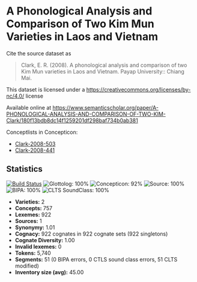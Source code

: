 # A Phonological Analysis and Comparison of Two Kim Mun Varieties in Laos and Vietnam

Cite the source dataset as

> Clark, E. R. (2008). A phonological analysis and comparison of two Kim Mun varieties in Laos and Vietnam. Payap University:: Chiang Mai.

This dataset is licensed under a https://creativecommons.org/licenses/by-nc/4.0/ license

Available online at https://www.semanticscholar.org/paper/A-PHONOLOGICAL-ANALYSIS-AND-COMPARISON-OF-TWO-KIM-Clark/180f13bdb8dc14f1259201df298baf734b0ab381


Conceptlists in Concepticon:
- [Clark-2008-503](https://concepticon.clld.org/contributions/Clark-2008-503)
- [Clark-2008-441](https://concepticon.clld.org/contributions/Clark-2008-441)
## Statistics


[![Build Status](https://travis-ci.org/lexibank/clarkkimmun.svg?branch=master)](https://travis-ci.org/lexibank/clarkkimmun)
![Glottolog: 100%](https://img.shields.io/badge/Glottolog-100%25-brightgreen.svg "Glottolog: 100%")
![Concepticon: 92%](https://img.shields.io/badge/Concepticon-92%25-green.svg "Concepticon: 92%")
![Source: 100%](https://img.shields.io/badge/Source-100%25-brightgreen.svg "Source: 100%")
![BIPA: 100%](https://img.shields.io/badge/BIPA-100%25-brightgreen.svg "BIPA: 100%")
![CLTS SoundClass: 100%](https://img.shields.io/badge/CLTS%20SoundClass-100%25-brightgreen.svg "CLTS SoundClass: 100%")

- **Varieties:** 2
- **Concepts:** 757
- **Lexemes:** 922
- **Sources:** 1
- **Synonymy:** 1.01
- **Cognacy:** 922 cognates in 922 cognate sets (922 singletons)
- **Cognate Diversity:** 1.00
- **Invalid lexemes:** 0
- **Tokens:** 5,740
- **Segments:** 51 (0 BIPA errors, 0 CTLS sound class errors, 51 CLTS modified)
- **Inventory size (avg):** 45.00